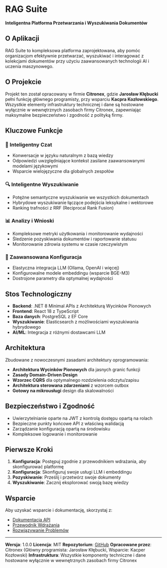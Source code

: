# RAG Suite

**Inteligentna Platforma Przetwarzania i Wyszukiwania Dokumentów**

## O Aplikacji

RAG Suite to kompleksowa platforma zaprojektowana, aby pomóc organizacjom efektywnie przetwarzać, wyszukiwać i interagować z kolekcjami dokumentów przy użyciu zaawansowanych technologii AI i uczenia maszynowego.

## O Projekcie

Projekt ten został opracowany w firmie **Citronex**, gdzie **Jarosław Kłębucki** pełni funkcję głównego programisty, przy wsparciu **Kacpra Kozłowskiego**. Wszystkie elementy infrastruktury technicznej i dane są hostowane wyłącznie w wewnętrznych zasobach firmy Citronex, zapewniając maksymalne bezpieczeństwo i zgodność z polityką firmy.

## Kluczowe Funkcje

### 🤖 Inteligentny Czat
- Konwersacje w języku naturalnym z bazą wiedzy
- Odpowiedzi uwzględniające kontekst zasilane zaawansowanymi modelami językowymi
- Wsparcie wielojęzyczne dla globalnych zespołów

### 🔍 Inteligentne Wyszukiwanie
- Potężne semantyczne wyszukiwanie we wszystkich dokumentach
- Hybrydowe wyszukiwanie łączące podejścia leksykalne i wektorowe
- Ranking trafności z RRF (Reciprocal Rank Fusion)

### 📊 Analizy i Wnioski
- Kompleksowe metryki użytkowania i monitorowanie wydajności
- Śledzenie pozyskiwania dokumentów i raportowanie statusu
- Monitorowanie zdrowia systemu w czasie rzeczywistym

### 🔧 Zaawansowana Konfiguracja
- Elastyczna integracja LLM (Ollama, OpenAI i więcej)
- Konfigurowalne modele embeddingu (wsparcie BGE-M3)
- Dostrojone parametry dla optymalnej wydajności

## Stos Technologiczny

- **Backend**: .NET 8 Minimal APIs z Architekturą Wycinków Pionowych
- **Frontend**: React 18 z TypeScript
- **Baza danych**: PostgreSQL z EF Core
- **Wyszukiwanie**: Elasticsearch z możliwościami wyszukiwania hybrydowego
- **AI/ML**: Integracja z różnymi dostawcami LLM

## Architektura

Zbudowane z nowoczesnymi zasadami architektury oprogramowania:

- **Architektura Wycinków Pionowych** dla jasnych granic funkcji
- **Zasady Domain-Driven Design**
- **Wzorzec CQRS** dla optymalnego rozdzielenia odczytu/zapisu
- **Architektura sterowana zdarzeniami** z wzorcem outbox
- **Gotowy na mikrousługi** design dla skalowalności

## Bezpieczeństwo i Zgodność

- Uwierzytelnianie oparte na JWT z kontrolą dostępu opartą na rolach
- Bezpieczne punkty końcowe API z właściwą walidacją
- Zarządzanie konfiguracją opartą na środowisku
- Kompleksowe logowanie i monitorowanie

## Pierwsze Kroki

1. **Konfiguracja**: Postępuj zgodnie z przewodnikiem wdrażania, aby skonfigurować platformę
2. **Konfiguracja**: Skonfiguruj swoje usługi LLM i embeddingu
3. **Pozyskiwanie**: Prześlij i przetwórz swoje dokumenty
4. **Wyszukiwanie**: Zacznij eksplorować swoją bazę wiedzy

## Wsparcie

Aby uzyskać wsparcie i dokumentację, skorzystaj z:
- [Dokumentacja API](./api-documentation.md)
- [Przewodnik Wdrażania](../DEPLOYMENT_GUIDE.md)
- [Rozwiązywanie Problemów](../DOTNET8-TROUBLESHOOTING.md)

---

**Wersja**: 1.0.0
**Licencja**: MIT
**Repozytorium**: [GitHub](https://github.com/jklebucki/rag-suite)
**Opracowane przez**: Citronex (Główny programista: Jarosław Kłębucki, Wsparcie: Kacper Kozłowski)
**Infrastruktura**: Wszystkie komponenty techniczne i dane hostowane wyłącznie w wewnętrznych zasobach firmy Citronex

